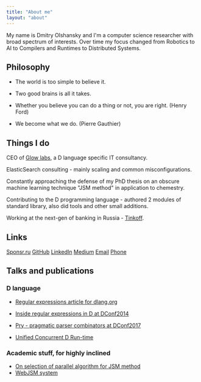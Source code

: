 ```yaml
---
title: "About me"
layout: "about"
---
```


My name is Dmitry Olshansky and I'm a computer science researcher with broad spectrum of interests. Over time my focus changed from Robotics to AI to Compilers and Runtimes to Distributed Systems. 

## Philosophy

* The world is too simple to believe it.

* Two good brains is all it takes.

* Whether you believe you can do a thing or not, you are right. (Henry Ford)

* We become what we do.	(Pierre Gauthier)

## Things I do

CEO of [Glow labs](https://glow-labs.pro), a D language specific IT consultancy.

ElasticSearch consulting - mainly scaling and common misconfigurations.

Constantly approaching the defense of my PhD thesis on an obscure machine learning technique "JSM method" in application to chemestry.

Contributing to the D programming language - authored 2 modules of standard library, also did tools and other small additions.

Working at the next-gen of banking in Russia - [Tinkoff](https://www.tinkoff.ru).


## Links

[Sponsr.ru](https://sponsr.ru/glow)
[GitHub](https://github.com/DmitryOlshansky)
[LinkedIn](https://ru.linkedin.com/in/olshanskyd)
[Medium](https://dmitry-olsh.medium.com/)
[Email](mailto:dmitry@olshansky.me)
[Phone](tel:+79936114343)

## Talks and publications
### D language
* [Regular expressions article for dlang.org](https://dlang.org/regular-expression.html)

* [Inside regular expressions in D at DConf2014](http://dconf.org/2014/talks/olshansky.html)

* [Pry - pragmatic parser combinators at DConf2017](https://m.youtube.com/watch?v=NiHU9Mcwkvg)

* [Unified Concurrent D Run-time](https://www.youtube.com/watch?v=cnfjyWofYeY)

### Academic stuff, for highly inclined
* [On selection of parallel algorithm for JSM method](http://link.springer.com/article/10.3103/S0005105515040032)
* [WebJSM system](https://link.springer.com/article/10.3103/S0005105515050039)
